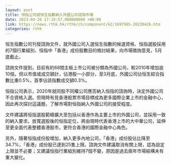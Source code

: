 ```yaml
---
layout: post
title: 恒指公司就恒生指數納入外國公司諮詢市場
date: 2023-04-26 17:19:57.000000000 +08:00
link: https://news.rthk.hk/rthk/ch/component/k2/1697985-20230426.htm
categories: rthk
---
```


恒生指數公司刊發諮詢文件，就外國公司入選恒生指數的候選資格、恒指選股採用的7個行業組別、恒指中「香港」成份股數目的檢討結果，向市場徵詢意見，5月底截止。

諮詢文件提到，目前有約68間主板上市公司被分類為外國公司，較2010年增加逾10倍。但以市值或成交額計，佔港股一小部分，至3月底，外國公司佔恒生綜合指數比重0.5%，首季佔該指數成交額0.3%。

恒指公司表示，2020年就同股不同權公司應否納入恒指的諮詢時，決定外國公司不合資格入選。但現時有見香港股票市場目標成為更多國際企業上市的金融中心，因此再次探討這議題，了解市場對恒指納入外國公司的接受程度。

文件建議將恒指選股範疇擴大至包括以香港作為主要上市的外國公司，並採用一致的納入要求。放寬選股後的恒指定位，將由現時代表香港上市的大中華公司，延伸至更全面代表整體香港股市，更符合香港的國際金融中心角色。

另外，隨著恒指成份股增加，納入更多內地公司，「香港」成份股佔比降至34.7%，「香港」成份股已達到25隻上限。諮詢文件建議取消有關上限，認為設定上限並不必要；又建議恒指行業組別維持7個不變，原因是過去兩年市場結構未有重大變化。

